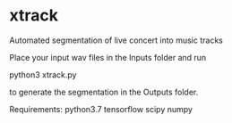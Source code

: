 # xtrack
Automated segmentation of live concert into music tracks


Place your input wav files in the Inputs folder and run 

python3 xtrack.py 

to generate the segmentation in the Outputs folder.

Requirements:
python3.7
tensorflow
scipy
numpy

